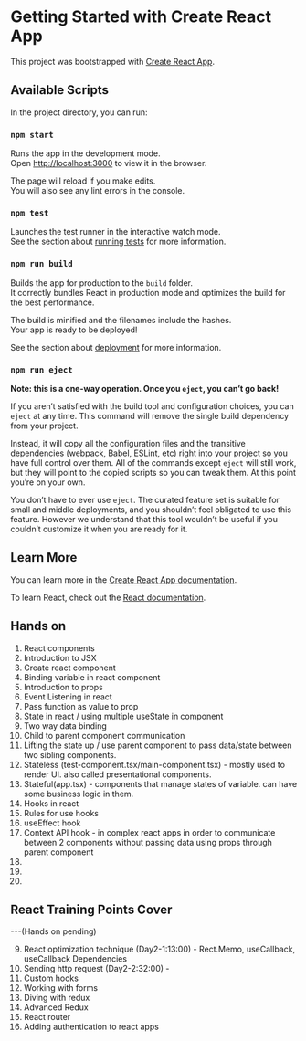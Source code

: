 # Getting Started with Create React App

This project was bootstrapped with [Create React App](https://github.com/facebook/create-react-app).

## Available Scripts

In the project directory, you can run:

### `npm start`

Runs the app in the development mode.\
Open [http://localhost:3000](http://localhost:3000) to view it in the browser.

The page will reload if you make edits.\
You will also see any lint errors in the console.

### `npm test`

Launches the test runner in the interactive watch mode.\
See the section about [running tests](https://facebook.github.io/create-react-app/docs/running-tests) for more information.

### `npm run build`

Builds the app for production to the `build` folder.\
It correctly bundles React in production mode and optimizes the build for the best performance.

The build is minified and the filenames include the hashes.\
Your app is ready to be deployed!

See the section about [deployment](https://facebook.github.io/create-react-app/docs/deployment) for more information.

### `npm run eject`

**Note: this is a one-way operation. Once you `eject`, you can’t go back!**

If you aren’t satisfied with the build tool and configuration choices, you can `eject` at any time. This command will remove the single build dependency from your project.

Instead, it will copy all the configuration files and the transitive dependencies (webpack, Babel, ESLint, etc) right into your project so you have full control over them. All of the commands except `eject` will still work, but they will point to the copied scripts so you can tweak them. At this point you’re on your own.

You don’t have to ever use `eject`. The curated feature set is suitable for small and middle deployments, and you shouldn’t feel obligated to use this feature. However we understand that this tool wouldn’t be useful if you couldn’t customize it when you are ready for it.

## Learn More

You can learn more in the [Create React App documentation](https://facebook.github.io/create-react-app/docs/getting-started).

To learn React, check out the [React documentation](https://reactjs.org/).



## Hands on
1. React components
2. Introduction to JSX
3. Create react component
4. Binding variable in react component
5. Introduction to props
6. Event Listening in react
7. Pass function as value to prop
8. State in react / using multiple useState in component
9. Two way data binding
10. Child to parent component communication
11. Lifting the state up / use parent component to pass data/state between two sibling components.
12. Stateless (test-component.tsx/main-component.tsx) - mostly used to render UI. also called presentational components.
13. Stateful(app.tsx) - components that manage states of variable. can have some business logic in them.
14. Hooks in react
15. Rules for use hooks
16. useEffect hook
17. Context API hook - in complex react apps in order to communicate between 2 components without passing data using props through parent component
18. 
19. 
20. 

## React Training Points Cover
---(Hands on pending)


9. React optimization technique (Day2-1:13:00) - Rect.Memo, useCallback, useCallback Dependencies
10. Sending http request (Day2-2:32:00) - 
11. Custom hooks
12. Working with forms
13. Diving with redux
14. Advanced Redux
15. React router
16. Adding authentication to react apps